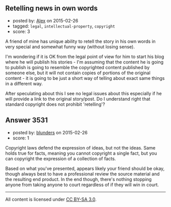## Retelling news in own words

- posted by: [Alex](https://stackexchange.com/users/402116/alex) on 2015-02-26
- tagged: `legal`, `intellectual-property`, `copyright`
- score: 3

A friend of mine has unique ability to retell the story in his own words in very special and somewhat funny way (without losing sense).

I'm wondering if it is OK from the legal point of view for him to start his blog where he will publish his stories - I'm assuming that the content he is going to publish is going to resemble the copyrighted content published by someone else, but it will not contain copies of portions of the original content - it is going to be just a short way of telling about exact same things in a different way.

After speculating about this I see no legal issues about this especially if he will provide a link to the original story/post.
Do I understand right that standard copyright does not prohibit 'retelling'?


## Answer 3531

- posted by: [blunders](https://stackexchange.com/users/216182/blunders) on 2015-02-26
- score: 1

Copyright laws defend the expression of ideas, but not the ideas. Same holds true for facts, meaning you cannot copyright a single fact, but you can copyright the expression of a collection of facts.


Based on what you've presented, appears likely your friend should be okay, though always best to have a professional review the source material and the resulting end product. In the end though, there's nothing stopping anyone from taking anyone to court regardless of if they will win in court.



---

All content is licensed under [CC BY-SA 3.0](https://creativecommons.org/licenses/by-sa/3.0/).
